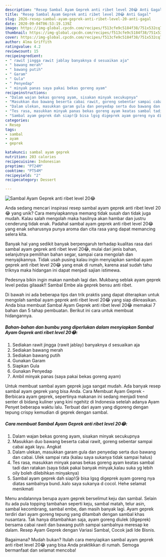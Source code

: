 ```yaml
---
description: "Resep Sambal Ayam Geprek anti ribet level 20😂 Anti Gagal"
title: "Resep Sambal Ayam Geprek anti ribet level 20😂 Anti Gagal"
slug: 2026-resep-sambal-ayam-geprek-anti-ribet-level-20-anti-gagal
date: 2020-09-04T06:53:19.139Z
image: https://img-global.cpcdn.com/recipes/f513cfe9c5184f38/751x532cq70/sambal-ayam-geprek-anti-ribet-level-20😂-foto-resep-utama.jpg
thumbnail: https://img-global.cpcdn.com/recipes/f513cfe9c5184f38/751x532cq70/sambal-ayam-geprek-anti-ribet-level-20😂-foto-resep-utama.jpg
cover: https://img-global.cpcdn.com/recipes/f513cfe9c5184f38/751x532cq70/sambal-ayam-geprek-anti-ribet-level-20😂-foto-resep-utama.jpg
author: Alma Griffith
ratingvalue: 4.2
reviewcount: 15
recipeingredient:
- " rawit jingga rawit jablay banyaknya d sesuaikan aja"
- " bawang merah"
- " bawang putih"
- " Garam"
- " Gula"
- " Penyedap"
- " minyak panas saya pakai bekas goreng ayam"
recipeinstructions:
- "Dalam wajan bekas goreng ayam, sisakan minyak secukupnya"
- "Masukkan duo bawang beserta cabai rawit, goreng sebentar sampai cabai agak layu. Angkat"
- "Dalam ulekan, masukkan garam gula dan penyedap serta duo bawang dan cabai. Ulek sampai rata (kalau saya sukanya tidak sampai halus)"
- "Tes rasa, masukkan minyak panas bekas goreng ayam keatas sambal tadi dan ratakan (saya tidak pakai banyak minyak,kalau suka yg lebih oily boleh dilebihkan minyaknya)"
- "Sambal ayam geprek dah siap!😘 bisa lgsg digeprek ayam goreng nya diatas sambalnya bund..kalo saya sukanya d cocol. Hehe selamat menikmati"
categories:
- Resep
tags:
- sambal
- ayam
- geprek

katakunci: sambal ayam geprek 
nutrition: 203 calories
recipecuisine: Indonesian
preptime: "PT24M"
cooktime: "PT54M"
recipeyield: "2"
recipecategory: Dessert

---
```



![Sambal Ayam Geprek anti ribet level 20😂](https://img-global.cpcdn.com/recipes/f513cfe9c5184f38/751x532cq70/sambal-ayam-geprek-anti-ribet-level-20😂-foto-resep-utama.jpg)

Anda sedang mencari inspirasi resep sambal ayam geprek anti ribet level 20😂 yang unik? Cara menyiapkannya memang tidak susah dan tidak juga mudah. Kalau salah mengolah maka hasilnya akan hambar dan justru cenderung tidak enak. Padahal sambal ayam geprek anti ribet level 20😂 yang enak seharusnya punya aroma dan cita rasa yang dapat memancing selera kita.

Banyak hal yang sedikit banyak berpengaruh terhadap kualitas rasa dari sambal ayam geprek anti ribet level 20😂, mulai dari jenis bahan, selanjutnya pemilihan bahan segar, sampai cara mengolah dan menyajikannya. Tidak usah pusing kalau ingin menyiapkan sambal ayam geprek anti ribet level 20😂 yang enak di rumah, karena asal sudah tahu triknya maka hidangan ini dapat menjadi sajian istimewa.

Pedesnya bikin ingin makan nambah lagi dan. Mukbang seblak ayam geprek level pedas gilaaak!! Sambal Embe ala geprek bensu anti ribet.


Di bawah ini ada beberapa tips dan trik praktis yang dapat diterapkan untuk mengolah sambal ayam geprek anti ribet level 20😂 yang siap dikreasikan. Anda bisa membuat Sambal Ayam Geprek anti ribet level 20😂 memakai 7 bahan dan 5 tahap pembuatan. Berikut ini cara untuk membuat hidangannya.

<!--inarticleads1-->

##### Bahan-bahan dan bumbu yang diperlukan dalam menyiapkan Sambal Ayam Geprek anti ribet level 20😂:

1. Sediakan  rawit jingga (rawit jablay) banyaknya d sesuaikan aja
1. Sediakan  bawang merah
1. Sediakan  bawang putih
1. Gunakan  Garam
1. Siapkan  Gula
1. Gunakan  Penyedap
1. Ambil  minyak panas (saya pakai bekas goreng ayam)


Untuk membuat sambal ayam geprek juga sangat mudah. Ada banyak resep sambal ayam geprek yang bisa Anda. Cara Membuat Ayam Geprek - Berbicara ayam geprek, sepertinya makanan ini sedang menjadi trend senter di bidang kuliner yang kini ngehitz di Indonesia setelah adanya Ayam Penyet beberapa waktu lalu. Terbuat dari ayam yang digoreng dengan tepung crispy kemudian di geprek dengan sambal. 

<!--inarticleads2-->

##### Cara membuat Sambal Ayam Geprek anti ribet level 20😂:

1. Dalam wajan bekas goreng ayam, sisakan minyak secukupnya
1. Masukkan duo bawang beserta cabai rawit, goreng sebentar sampai cabai agak layu. Angkat
1. Dalam ulekan, masukkan garam gula dan penyedap serta duo bawang dan cabai. Ulek sampai rata (kalau saya sukanya tidak sampai halus)
1. Tes rasa, masukkan minyak panas bekas goreng ayam keatas sambal tadi dan ratakan (saya tidak pakai banyak minyak,kalau suka yg lebih oily boleh dilebihkan minyaknya)
1. Sambal ayam geprek dah siap!😘 bisa lgsg digeprek ayam goreng nya diatas sambalnya bund..kalo saya sukanya d cocol. Hehe selamat menikmati


Menu andalannya berupa ayam geprek berselimut keju dan sambal. Selain itu ada pula topping tambahan seperti keju, sambal matah, telur asin, sambal kecombrang, sambal embe, dan masih banyak lagi. Ayam geprek terdiri dari ayam goreng tepung yang ditambah dengan sambal khas nusantara. Tak hanya ditambahkan saja, ayam goreng diulek (digeprek) bersama cabai rawit dan bawang putih sampai sambalnya meresap ke dalam. Resep Ayam Geprek dengan Variasi Sambal, Cocok jadi Ide Bisnis. 

Bagaimana? Mudah bukan? Itulah cara menyiapkan sambal ayam geprek anti ribet level 20😂 yang bisa Anda praktikkan di rumah. Semoga bermanfaat dan selamat mencoba!

